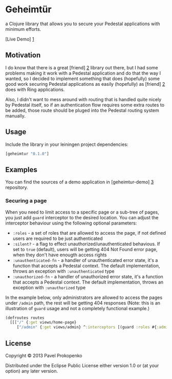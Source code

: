 # Geheimtür

a Clojure library that allows you to secure your Pedestal applications with minimum efforts.

[Live Demo] [1]

## Motivation

I do know that there is a great [friend] [2] library out there, but I had some problems making it work with a Pedestal
application and do that the way I wanted, so I decided to implement something that does (hopefully) some good work securing
Pedestal applications as easily (hopefully) as [friend] [2] does with Ring applications.

Also, I didn't want to mess around with routing that is handled quite nicely by Pedestal itself, so if an authentication flow
requires some extra routes to be added, those route should be pluged into the Pedestal routing system manually.

## Usage

Include the library in your leiningen project dependencies:

```clojure
[geheimtur "0.1.0"]
```

## Examples

You can find the sources of a demo application in [geheimtur-demo] [3] repository.

### Securing a page

When you need to limit access to a specific page or a sub-tree of pages, you just add `guard` interceptor to the desired location.
You can adjust the interceptor behaviour using the following optional parameters:

- `:roles` - a set of roles that are allowed to access the page, if not defined users are required to be just authenticated
- `:silent?` - a flag to effect unauthorized/unauthenticated behavious. If set to `true` (default), users will be getting 404 Not Found error page, when they don't have enougth access rights
- `:unauthenticated-fn` - a handler of unauthenticated error state, it's a function that accepts a Pedestal context. The default implementation, throws an exception with `:unauthenticated` type
- `:unauthorized-fn` - a handler of unauthorized error state, it's a function that accepts a Pedestal context. The default implementation, throws an exception with `:unauthorized` type

In the example below, only administrators are allowed to access the pages under `/admin` path, the rest will be getting 404 responses (Note:
this is an illustration of `guard` usage and not a completely functional example.)

```clojure
(defroutes routes
  [[["/" {:get views/home-page}
     ["/admin" {:get views/admin} ^:interceptors [(guard :roles #{:admin})]]]]])
```

## License

Copyright © 2013 Pavel Prokopenko

Distributed under the Eclipse Public License either version 1.0 or (at
your option) any later version.

[1]: http://geheimtur.herokuapp.com
[2]: https://github.com/cemerick/friend
[3]: https://github.com/propan/geheimtur-demo